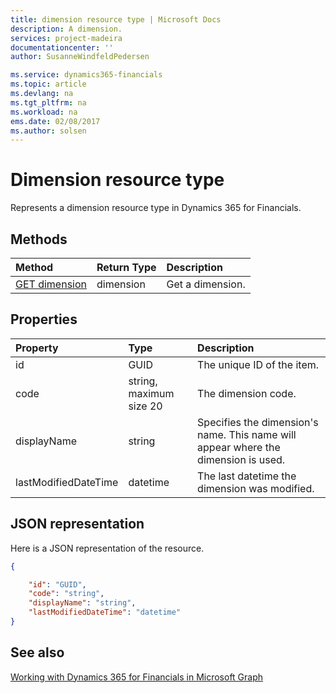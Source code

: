 ```yaml
---
title: dimension resource type | Microsoft Docs
description: A dimension.
services: project-madeira
documentationcenter: ''
author: SusanneWindfeldPedersen

ms.service: dynamics365-financials
ms.topic: article
ms.devlang: na
ms.tgt_pltfrm: na
ms.workload: na
ems.date: 02/08/2017
ms.author: solsen
---
```


# Dimension resource type
Represents a dimension resource type in Dynamics 365 for Financials.

## Methods

| Method       | Return Type  |Description|
|:---------------|:--------|:----------|
|[GET dimension](../api/dynamics_get_dimension.md)|dimension|Get a dimension.|


## Properties
| Property	   | Type	|Description|
|:---------------|:--------|:----------|
|id|GUID|The unique ID of the item.|
|code|string, maximum size 20|The dimension code.|
|displayName|string|Specifies the dimension's name. This name will appear where the dimension is used.|
|lastModifiedDateTime|datetime|The last datetime the dimension was modified.|  


## JSON representation

Here is a JSON representation of the resource.


```json
{

    "id": "GUID",
    "code": "string",
    "displayName": "string",
    "lastModifiedDateTime": "datetime"
}
```


## See also
[Working with Dynamics 365 for Financials in Microsoft Graph](../resources/dynamics_overview.md) 
